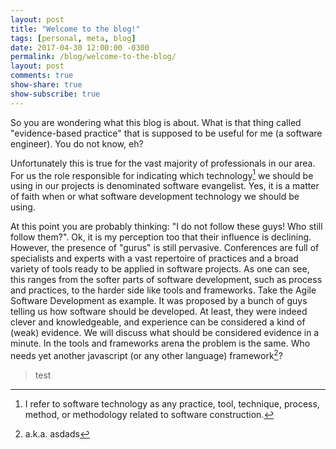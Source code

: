 ```yaml
---
layout: post
title: "Welcome to the blog!"
tags: [personal, meta, blog]
date: 2017-04-30 12:00:00 -0300
permalink: /blog/welcome-to-the-blog/
layout: post
comments: true
show-share: true
show-subscribe: true
---
```


So you are wondering what this blog is about. What is that thing called "evidence-based practice" that is supposed to be useful for me (a software engineer). You do not know, eh? 

Unfortunately this is true for the vast majority of professionals in our area. For us the role responsible for indicating which technology[^1] we should be using in our projects is denominated software evangelist. Yes, it is a matter of faith when or what software development technology we should be using.

At this point you are probably thinking: "I do not follow these guys! Who still follow them?". Ok, it is my perception too that their influence is declining. However, the presence of "gurus" is still pervasive. Conferences are full of specialists and experts with a vast repertoire of practices and a broad variety of tools ready to be applied in software projects. As one can see, this ranges from the softer parts of software development, such as process and practices, to the harder side like tools and frameworks. Take the Agile Software Development as example. It was proposed by a bunch of guys telling us how software should be developed. At least, they were indeed clever and knowledgeable, and experience can be considered a kind of (weak) evidence. We will discuss what should be considered evidence in a minute. In the tools and frameworks arena the problem is the same. Who needs yet another javascript (or any other language) framework[^2]? 

> test



[^1]: I refer to software technology as any practice, tool, technique, process, method, or methodology related to software construction.
[^2]: a.k.a. asdads
